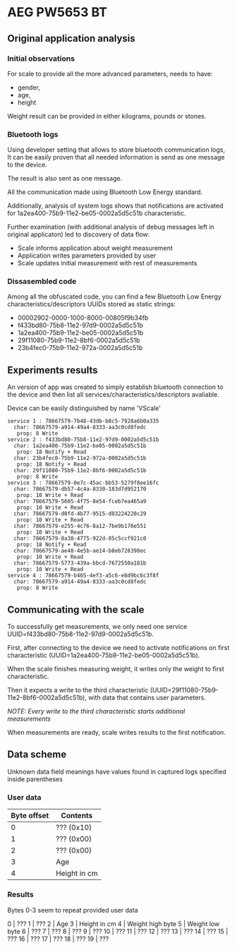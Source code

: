 # AEG PW5653 BT

## Original application analysis

### Initial observations

For scale to provide all the more advanced parameters, needs to have:

* gender,
* age,
* height

Weight result can be provided in either kilograms, pounds or stones.

### Bluetooth logs

Using developer setting that allows to store bluetooth communication logs,
It can be easily proven that all needed information is send as one message to
the device.

The result is also sent as one message.

All the communication made using Bluetooth Low Energy standard.

Additionally, analysis of system logs shows that notifications are activated for
1a2ea400-75b9-11e2-be05-0002a5d5c51b characteristic.

Further examination (with additional analysis of debug messages left in original
applicaton) led to discovery of data flow:

* Scale informs application about weight measurement
* Application writes parameters provided by user
* Scale updates initial measurement with rest of measurements

### Dissasembled code

Among all the obfuscated code, you can find a few Bluetooth Low Energy
characteristics/descriptors UUIDs stored as static strings:

* 00002902-0000-1000-8000-00805f9b34fb
* f433bd80-75b8-11e2-97d9-0002a5d5c51b
* 1a2ea400-75b9-11e2-be05-0002a5d5c51b
* 29f11080-75b9-11e2-8bf6-0002a5d5c51b
* 23b4fec0-75b9-11e2-972a-0002a5d5c51b

## Experiments results

An version of app was created to simply establish bluetooth connection to
the device and then list all services/characteristics/descriptors avaliable.

Device can be easily distinguished by name 'VScale'

```
service 1 : 78667579-7b48-43db-b8c5-7928a6b0a335
  char: 78667579-a914-49a4-8333-aa3c0cd8fedc
   prop: 8 Write
service 2 : f433bd80-75b8-11e2-97d9-0002a5d5c51b
  char: 1a2ea400-75b9-11e2-be05-0002a5d5c51b
   prop: 18 Notify + Read
  char: 23b4fec0-75b9-11e2-972a-0002a5d5c51b
   prop: 18 Notify + Read
  char: 29f11080-75b9-11e2-8bf6-0002a5d5c51b
   prop: 8 Write
service 3 : 78667579-0e7c-45ac-bb53-5279f8ee16fc
  char: 78667579-db57-4c4a-8330-183d7d952170
   prop: 10 Write + Read
  char: 78667579-5605-4f75-8e54-fceb7ea465a9
   prop: 10 Write + Read
  char: 78667579-d0fd-4b77-9515-d03224220c29
   prop: 10 Write + Read
  char: 78667579-e255-4c76-8a12-7be9b176e551
   prop: 10 Write + Read
  char: 78667579-8a38-4775-922d-85c5ccf921c0
   prop: 18 Notify + Read
  char: 78667579-ae48-4e5b-ae14-b8eb728398ec
   prop: 10 Write + Read
  char: 78667579-5773-439a-bbcd-7672550a181b
   prop: 10 Write + Read
service 4 : 78667579-b465-4ef3-a5c6-e8d9bc6c3f8f
  char: 78667579-a914-49a4-8333-aa3c0cd8fedc
   prop: 8 Write
```

## Communicating with the scale

To successfully get measurements, we only need one service UUID=f433bd80-75b8-11e2-97d9-0002a5d5c51b.

First, after connecting to the device we need to activate notifications on first
characteristic (UUID=1a2ea400-75b9-11e2-be05-0002a5d5c51b).

When the scale finishes measuring weight, it writes only the weight to first characteristic.

Then it expects a write to the third characteristic (UUID=29f11080-75b9-11e2-8bf6-0002a5d5c51b),
 with data that contains user parameters.

*NOTE: Every write to the third characteristic starts additional measurements*

When measurements are ready, scale writes results to the first notification.

## Data scheme

Unknown data field meanings have values found in captured logs specified inside parentheses

### User data

Byte offset | Contents
----------- | --------
0 | ??? (0x10)
1 | ??? (0x00)
2 | ??? (0x00)
3 | Age
4 | Height in cm

### Results

Bytes 0-3 seem to repeat provided user data

0 | ???
1 | ???
2 | Age
3 | Height in cm
4 | Weight high byte
5 | Weight low byte
6 | ???
7 | ???
8 | ???
9 | ???
10 | ???
11 | ???
12 | ???
13 | ???
14 | ???
15 | ???
16 | ???
17 | ???
18 | ???
19 | ???
